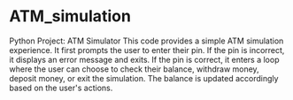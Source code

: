 # ATM_simulation
Python Project: ATM Simulator
This code provides a simple ATM simulation experience. It first prompts the user to enter their pin. If the pin is incorrect, it displays an error message and exits. If the pin is correct, it enters a loop where the user can choose to check their balance, withdraw money, deposit money, or exit the simulation. The balance is updated accordingly based on the user's actions.
